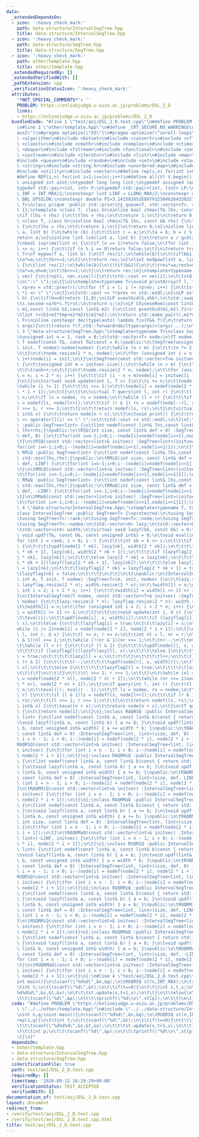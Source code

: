 ```yaml
---
data:
  _extendedDependsOn:
  - icon: ':heavy_check_mark:'
    path: data-structure/IntervalSegTree.hpp
    title: data-structure/IntervalSegTree.hpp
  - icon: ':heavy_check_mark:'
    path: data-structure/SegTree.hpp
    title: data-structure/SegTree.hpp
  - icon: ':heavy_check_mark:'
    path: other/template.hpp
    title: other/template.hpp
  _extendedRequiredBy: []
  _extendedVerifiedWith: []
  _pathExtension: cpp
  _verificationStatusIcon: ':heavy_check_mark:'
  attributes:
    '*NOT_SPECIAL_COMMENTS*': ''
    PROBLEM: https://onlinejudge.u-aizu.ac.jp/problems/DSL_2_D
    links:
    - https://onlinejudge.u-aizu.ac.jp/problems/DSL_2_D
  bundledCode: "#line 1 \"test/aoj/DSL_2_D.test.cpp\"\n#define PROBLEM \"https://onlinejudge.u-aizu.ac.jp/problems/DSL_2_D\"\
    \n#line 2 \"other/template.hpp\"\n#define _CRT_SECURE_NO_WARNINGS\n#pragma target(\"\
    avx2\")\n#pragma optimize(\"O3\")\n#pragma optimize(\"unroll-loops\")\n#include\
    \ <algorithm>\n#include <bitset>\n#include <cassert>\n#include <cfloat>\n#include\
    \ <climits>\n#include <cmath>\n#include <complex>\n#include <ctime>\n#include\
    \ <deque>\n#include <fstream>\n#include <functional>\n#include <iomanip>\n#include\
    \ <iostream>\n#include <iterator>\n#include <list>\n#include <map>\n#include <memory>\n\
    #include <queue>\n#include <random>\n#include <set>\n#include <stack>\n#include\
    \ <string>\n#include <string.h>\n#include <unordered_map>\n#include <unordered_set>\n\
    #include <utility>\n#include <vector>\n#define rep(i,n) for(int i=0;i<(n);i++)\n\
    #define REP(i,n) for(int i=1;i<=(n);i++)\n#define all(V) V.begin(),V.end()\ntypedef\
    \ unsigned int uint;\ntypedef long long lint;\ntypedef unsigned long long ulint;\n\
    typedef std::pair<int, int> P;\ntypedef std::pair<lint, lint> LP;\nconstexpr int\
    \ INF = INT_MAX/2;\nconstexpr lint LINF = LLONG_MAX/2;\nconstexpr double eps =\
    \ DBL_EPSILON;\nconstexpr double PI=3.141592653589793238462643383279;\ntemplate<class\
    \ T>\nclass prique :public std::priority_queue<T, std::vector<T>, std::greater<T>>\
    \ {};\ntemplate <class T, class U>\ninline bool chmax(T& lhs, const U& rhs) {\n\
    \tif (lhs < rhs) {\n\t\tlhs = rhs;\n\t\treturn 1;\n\t}\n\treturn 0;\n}\ntemplate\
    \ <class T, class U>\ninline bool chmin(T& lhs, const U& rhs) {\n\tif (lhs > rhs)\
    \ {\n\t\tlhs = rhs;\n\t\treturn 1;\n\t}\n\treturn 0;\n}\ninline lint gcd(lint\
    \ a, lint b) {\n\twhile (b) {\n\t\tlint c = a;\n\t\ta = b; b = c % b;\n\t}\n\t\
    return a;\n}\ninline lint lcm(lint a, lint b) {\n\treturn a / gcd(a, b) * b;\n\
    }\nbool isprime(lint n) {\n\tif (n == 1)return false;\n\tfor (int i = 2; i * i\
    \ <= n; i++) {\n\t\tif (n % i == 0)return false;\n\t}\n\treturn true;\n}\ntemplate<typename\
    \ T>\nT mypow(T a, lint b) {\n\tT res(1);\n\twhile(b){\n\t\tif(b&1)res*=a;\n\t\
    \ta*=a;\n\t\tb>>=1;\n\t}\n\treturn res;\n}\nlint modpow(lint a, lint b, lint m)\
    \ {\n\tlint res(1);\n\twhile(b){\n\t\tif(b&1){\n\t\t\tres*=a;res%=m;\n\t\t}\n\t\
    \ta*=a;a%=m;\n\t\tb>>=1;\n\t}\n\treturn res;\n}\ntemplate<typename T>\nvoid printArray(std::vector<T>&\
    \ vec) {\n\trep(i, vec.size()){\n\t\tstd::cout << vec[i];\n\t\tstd::cout<<(i==(int)vec.size()-1?\"\
    \\n\":\" \");\n\t}\n}\ntemplate<typename T>\nvoid printArray(T l, T r) {\n\tT\
    \ rprev = std::prev(r);\n\tfor (T i = l; i != rprev; i++) {\n\t\tstd::cout <<\
    \ *i << \" \";\n\t}\n\tstd::cout << *rprev << std::endl;\n}\nLP extGcd(lint a,lint\
    \ b) {\n\tif(b==0)return {1,0};\n\tLP s=extGcd(b,a%b);\n\tstd::swap(s.first,s.second);\n\
    \ts.second-=a/b*s.first;\n\treturn s;\n}\nLP ChineseRem(const lint& b1,const lint&\
    \ m1,const lint& b2,const lint& m2) {\n\tlint p=extGcd(m1,m2).first;\n\tlint tmp=(b2-b1)*p%m2;\n\
    \tlint r=(b1+m1*tmp+m1*m2)%(m1*m2);\n\treturn std::make_pair(r,m1*m2);\n}\ntemplate<typename\
    \ F>\ninline constexpr decltype(auto) lambda_fix(F&& f){\n\treturn [f=std::forward<F>(f)](auto&&...\
    \ args){\n\t\treturn f(f,std::forward<decltype(args)>(args)...);\n\t};\n}\n#line\
    \ 3 \"data-structure/SegTree.hpp\"\ntemplate<typename T>\nclass SegTree {\nprotected:\n\
    \tunsigned int n = 1, rank = 0;\n\tstd::vector<T> node;\n\tT nodee;\n\tvirtual\
    \ T nodef(const T&, const T&)const = 0;\npublic:\n\tSegTree(unsigned int m, T\
    \ init, T nodee):nodee(nodee) {\n\t\twhile (n < m) {\n\t\t\tn *= 2;\n\t\t\trank++;\n\
    \t\t}\n\t\tnode.resize(2 * n, nodee);\n\t\tfor (unsigned int i = n; i < 2 * n;\
    \ i++)node[i] = init;\n\t}\n\tSegTree(const std::vector<T>& initvec, T nodee):nodee(nodee)\
    \ {\n\t\tunsigned int m = initvec.size();\n\t\twhile (n < m) {\n\t\t\tn *= 2;\n\
    \t\t\trank++;\n\t\t}\n\t\tnode.resize(2 * n, nodee);\n\t\tfor (unsigned int i\
    \ = n; i < 2 * n; i++) {\n\t\t\tif (i - n < m)node[i] = initvec[i - n];\n\t\t\
    }\n\t}\n\tvirtual void update(int i, T x) {\n\t\ti += n;\n\t\tnode[i] = x;\n\t\
    \twhile (i != 1) {\n\t\t\ti >>= 1;\n\t\t\tnode[i] = nodef(node[2 * i], node[2\
    \ * i + 1]);\n\t\t}\n\t}\n\tvirtual T query(int l, int r) {\n\t\tl += n; r +=\
    \ n;\n\t\tT ls = nodee, rs = nodee;\n\t\twhile (l < r) {\n\t\t\tif (l & 1) ls\
    \ = nodef(ls, node[l++]);\n\t\t\tif (r & 1) rs = nodef(node[--r], rs);\n\t\t\t\
    l >>= 1; r >>= 1;\n\t\t}\n\t\treturn nodef(ls, rs);\n\t}\n\tvirtual T operator[](const\
    \ int& x) {\n\t\treturn node[n + x];\n\t}\n\tvoid print() {\n\t\trep(i, n)std::cout\
    \ << operator[](i) << \" \";\n\t\tstd::cout << std::endl;\n\t}\n};\nclass RSQ\
    \ :public SegTree<lint> {\n\tlint nodef(const lint& lhs,const lint& rhs)const{return\
    \ lhs+rhs;}\npublic:\n\tRSQ(int size, const lint& def = 0) :SegTree<lint>(size,\
    \ def, 0) {\n\t\tfor(int i=n-1;i>0;i--)node[i]=nodef(node[i<<1],node[i<<1|1]);\n\
    \t}\n\tRSQ(const std::vector<lint>& initvec) :SegTree<lint>(initvec, 0) {\n\t\t\
    for(int i=n-1;i>0;i--)node[i]=nodef(node[i<<1],node[i<<1|1]);\n\t}\n};\nclass\
    \ RMiQ :public SegTree<lint> {\n\tlint nodef(const lint& lhs,const lint& rhs)const{return\
    \ std::min(lhs,rhs);}\npublic:\n\tRMiQ(int size, const lint& def = 0) :SegTree<lint>(size,\
    \ def, LINF) {\n\t\tfor(int i=n-1;i>0;i--)node[i]=nodef(node[i<<1],node[i<<1|1]);\n\
    \t}\n\tRMiQ(const std::vector<lint>& initvec) :SegTree<lint>(initvec, LINF) {\n\
    \t\tfor(int i=n-1;i>0;i--)node[i]=nodef(node[i<<1],node[i<<1|1]);\n\t}\n};\nclass\
    \ RMaQ :public SegTree<lint> {\n\tlint nodef(const lint& lhs,const lint& rhs)const{return\
    \ std::max(lhs,rhs);}\npublic:\n\tRMaQ(int size, const lint& def = 0) :SegTree<lint>(size,\
    \ def, -LINF) {\n\t\tfor(int i=n-1;i>0;i--)node[i]=nodef(node[i<<1],node[i<<1|1]);\n\
    \t}\n\tRMaQ(const std::vector<lint>& initvec) :SegTree<lint>(initvec, -LINF) {\n\
    \t\tfor(int i=n-1;i>0;i--)node[i]=nodef(node[i<<1],node[i<<1|1]);\n\t}\n};\n#line\
    \ 4 \"data-structure/IntervalSegTree.hpp\"\ntemplate<typename T, typename U>\n\
    class IntervalSegTree :public SegTree<T> {\nprotected:\n\tusing SegTree<T>::n;\n\
    \tusing SegTree<T>::rank;\n\tusing SegTree<T>::node;\n\tusing SegTree<T>::nodef;\n\
    \tusing SegTree<T>::nodee;\n\tstd::vector<U> lazy;\n\tstd::vector<bool> lazyflag;\n\
    \tstd::vector<int> width;\n\tvirtual void lazyf(U&, const U&) = 0;\n\tvirtual\
    \ void updf(T&, const U&, const unsigned int&) = 0;\n\tvoid eval(int k) {\n\t\t\
    for (int i = rank; i > 0; i--) {\n\t\t\tint nk = k >> i;\n\t\t\tif (lazyflag[nk])\
    \ {\n\t\t\t\tupdf(node[2 * nk], lazy[nk], width[2 * nk]);\n\t\t\t\tupdf(node[2\
    \ * nk + 1], lazy[nk], width[2 * nk + 1]);\n\t\t\t\tif (lazyflag[2 * nk])lazyf(lazy[2\
    \ * nk], lazy[nk]);\n\t\t\t\telse lazy[2 * nk] = lazy[nk];\n\t\t\t\tif (lazyflag[2\
    \ * nk + 1])lazyf(lazy[2 * nk + 1], lazy[nk]);\n\t\t\t\telse lazy[2 * nk + 1]\
    \ = lazy[nk];\n\t\t\t\tlazyflag[2 * nk] = lazyflag[2 * nk + 1] = true;\n\t\t\t\
    \tlazyflag[nk] = false;\n\t\t\t}\n\t\t}\n\t}\npublic:\n\tIntervalSegTree(unsigned\
    \ int m, T init, T nodee) :SegTree<T>(m, init, nodee) {\n\t\tlazy.resize(2 * n);\
    \ lazyflag.resize(2 * n); width.resize(2 * n);\n\t\twidth[1] = n;\n\t\tfor (unsigned\
    \ int i = 2; i < 2 * n; i++) {\n\t\t\twidth[i] = width[i >> 1] >> 1;\n\t\t}\n\t\
    }\n\tIntervalSegTree(T nodee, const std::vector<T>& initvec) :SegTree<T>(initvec,\
    \ nodee) {\n\t\tlazy.resize(2 * n); lazyflag.resize(2 * n); width.resize(2 * n);\n\
    \t\twidth[1] = n;\n\t\tfor (unsigned int i = 2; i < 2 * n; i++) {\n\t\t\twidth[i]\
    \ = width[i >> 1] >> 1;\n\t\t}\n\t}\n\tvoid update(int i, U x) {\n\t\ti += n;\n\
    \t\teval(i);\n\t\tupdf(node[i], x, width[i]);\n\t\tif (lazyflag[i])lazyf(lazy[i],\
    \ x);\n\t\telse {\n\t\t\tlazyflag[i] = true;\n\t\t\tlazy[i] = x;\n\t\t}\n\t\t\
    while (i /= 2)node[i] = nodef(node[2 * i], node[2 * i + 1]);\n\t}\n\tvoid update(int\
    \ l, int r, U x) {\n\t\tl += n; r += n;\n\t\tint nl = l, nr = r;\n\t\twhile (!(nl\
    \ & 1))nl >>= 1;\n\t\twhile (!(nr & 1))nr >>= 1;\n\t\tnr--;\n\t\teval(nl); eval(nr);\n\
    \t\twhile (l < r) {\n\t\t\tif (l & 1) {\n\t\t\t\tupdf(node[l], x, width[l]);\n\
    \t\t\t\tif (lazyflag[l])lazyf(lazy[l], x);\n\t\t\t\telse {\n\t\t\t\t\tlazyflag[l]\
    \ = true;\n\t\t\t\t\tlazy[l] = x;\n\t\t\t\t}\n\t\t\t\tl++;\n\t\t\t}\n\t\t\tif\
    \ (r & 1) {\n\t\t\t\tr--;\n\t\t\t\tupdf(node[r], x, width[r]);\n\t\t\t\tif (lazyflag[r])lazyf(lazy[r],\
    \ x);\n\t\t\t\telse {\n\t\t\t\t\tlazyflag[r] = true;\n\t\t\t\t\tlazy[r] = x;\n\
    \t\t\t\t}\n\t\t\t}\n\t\t\tl >>= 1; r >>= 1;\n\t\t}\n\t\twhile (nl >>= 1)node[nl]\
    \ = nodef(node[2 * nl], node[2 * nl + 1]);\n\t\twhile (nr >>= 1)node[nr] = nodef(node[2\
    \ * nr], node[2 * nr + 1]);\n\t}\n\tT query(int l, int r) {\n\t\tl += n; r +=\
    \ n;\n\t\teval(l); eval(r - 1);\n\t\tT ls = nodee, rs = nodee;\n\t\twhile (l <\
    \ r) {\n\t\t\tif (l & 1)ls = nodef(ls, node[l++]);\n\t\t\tif (r & 1)rs = nodef(node[--r],\
    \ rs);\n\t\t\tl >>= 1; r >>= 1;\n\t\t}\n\t\treturn nodef(ls, rs);\n\t}\n\tT operator[](const\
    \ int& x) {\n\t\teval(n + x);\n\t\treturn node[n + x];\n\t}\n\tT queryForAll()\
    \ {\n\t\treturn node[1];\n\t}\n};\nclass RAQRSQ :public IntervalSegTree<lint,\
    \ lint> {\n\tlint nodef(const lint& a, const lint& b)const { return a + b; }\n\
    \tvoid lazyf(lint& a, const lint& b) { a += b; }\n\tvoid updf(lint& a, const lint&\
    \ b, const unsigned int& width) { a += width * b; }\npublic:\n\tRAQRSQ(int size,\
    \ const lint& def = 0) :IntervalSegTree<lint, lint>(size, def, 0) {\n\t\tfor (int\
    \ i = n - 1; i > 0; i--)node[i] = nodef(node[2 * i], node[2 * i + 1]);\n\t}\n\t\
    RAQRSQ(const std::vector<lint>& initvec) :IntervalSegTree<lint, lint>((lint)0,\
    \ initvec) {\n\t\tfor (int i = n - 1; i > 0; i--)node[i] = nodef(node[2 * i],\
    \ node[2 * i + 1]);\n\t}\n};\nclass RAQRMiQ :public IntervalSegTree<lint, lint>\
    \ {\n\tlint nodef(const lint& a, const lint& b)const { return std::min(a, b);\
    \ }\n\tvoid lazyf(lint& a, const lint& b) { a += b; }\n\tvoid updf(lint& a, const\
    \ lint& b, const unsigned int& width) { a += b; }\npublic:\n\tRAQRMiQ(int size,\
    \ const lint& def = 0) :IntervalSegTree<lint, lint>(size, def, LINF) {\n\t\tfor\
    \ (int i = n - 1; i > 0; i--)node[i] = nodef(node[2 * i], node[2 * i + 1]);\n\t\
    }\n\tRAQRMiQ(const std::vector<lint>& initvec) :IntervalSegTree<lint, lint>(LINF,\
    \ initvec) {\n\t\tfor (int i = n - 1; i > 0; i--)node[i] = nodef(node[2 * i],\
    \ node[2 * i + 1]);\n\t}\n};\nclass RAQRMaQ :public IntervalSegTree<lint, lint>\
    \ {\n\tlint nodef(const lint& a, const lint& b)const { return std::max(a, b);\
    \ }\n\tvoid lazyf(lint& a, const lint& b) { a += b; }\n\tvoid updf(lint& a, const\
    \ lint& b, const unsigned int& width) { a += b; }\npublic:\n\tRAQRMaQ(unsigned\
    \ int size, const lint& def = 0) :IntervalSegTree<lint, lint>(size, def, -LINF)\
    \ {\n\t\tfor (int i = n - 1; i > 0; i--)node[i] = nodef(node[2 * i], node[2 *\
    \ i + 1]);\n\t}\n\tRAQRMaQ(const std::vector<lint>& initvec) :IntervalSegTree<lint,\
    \ lint>(-LINF, initvec) {\n\t\tfor (int i = n - 1; i > 0; i--)node[i] = nodef(node[2\
    \ * i], node[2 * i + 1]);\n\t}\n};\nclass RUQRSQ :public IntervalSegTree<lint,\
    \ lint> {\n\tlint nodef(const lint& a, const lint& b)const { return a + b; }\n\
    \tvoid lazyf(lint& a, const lint& b) { a = b; }\n\tvoid updf(lint& a, const lint&\
    \ b, const unsigned int& width) { a = width * b; }\npublic:\n\tRUQRSQ(int size,\
    \ const lint& def = 0) :IntervalSegTree<lint, lint>(size, def, 0) {\n\t\tfor (int\
    \ i = n - 1; i > 0; i--)node[i] = nodef(node[2 * i], node[2 * i + 1]);\n\t}\n\t\
    RUQRSQ(const std::vector<lint>& initvec) :IntervalSegTree<lint, lint>((lint)0,\
    \ initvec) {\n\t\tfor (int i = n - 1; i > 0; i--)node[i] = nodef(node[2 * i],\
    \ node[2 * i + 1]);\n\t}\n};\nclass RUQRMiQ :public IntervalSegTree<lint, lint>\
    \ {\n\tlint nodef(const lint& a, const lint& b)const { return std::min(a, b);\
    \ }\n\tvoid lazyf(lint& a, const lint& b) { a = b; }\n\tvoid updf(lint& a, const\
    \ lint& b, const unsigned int& width) { a = b; }\npublic:\n\tRUQRMiQ(int size,\
    \ const lint& def = 0) :IntervalSegTree<lint, lint>(size, def, LINF) {\n\t\tfor\
    \ (int i = n - 1; i > 0; i--)node[i] = nodef(node[2 * i], node[2 * i + 1]);\n\t\
    }\n\tRUQRMiQ(const std::vector<lint>& initvec) :IntervalSegTree<lint, lint>(LINF,\
    \ initvec) {\n\t\tfor (int i = n - 1; i > 0; i--)node[i] = nodef(node[2 * i],\
    \ node[2 * i + 1]);\n\t}\n};\nclass RUQRMaQ :public IntervalSegTree<lint, lint>\
    \ {\n\tlint nodef(const lint& a, const lint& b)const { return std::max(a, b);\
    \ }\n\tvoid lazyf(lint& a, const lint& b) { a = b; }\n\tvoid updf(lint& a, const\
    \ lint& b, const unsigned int& width) { a = b; }\npublic:\n\tRUQRMaQ(int size,\
    \ const lint& def = 0) :IntervalSegTree<lint, lint>(size, def, -LINF) {\n\t\t\
    for (int i = n - 1; i > 0; i--)node[i] = nodef(node[2 * i], node[2 * i + 1]);\n\
    \t}\n\tRUQRMaQ(const std::vector<lint>& initvec) :IntervalSegTree<lint, lint>(-LINF,\
    \ initvec) {\n\t\tfor (int i = n - 1; i > 0; i--)node[i] = nodef(node[2 * i],\
    \ node[2 * i + 1]);\n\t}\n};\n#line 4 \"test/aoj/DSL_2_D.test.cpp\"\nint n,q;\n\
    int main(){\n\tscanf(\"%d%d\",&n,&q);\n\tRUQRSQ st(n,INT_MAX);\n\trep(i,q){\n\t\
    \tint t;\n\t\tscanf(\"%d\",&t);\n\t\tif(t==0){\n\t\t\tint s,t,x;\n\t\t\tscanf(\"\
    %d%d%d\",&s,&t,&x);\n\t\t\tst.update(s,t+1,x);\n\t\t}\n\t\telse{\n\t\t\tint p;\n\
    \t\t\tscanf(\"%d\",&p);\n\t\t\tprintf(\"%d\\n\",st[p]);\n\t\t}\n\t}\n}\n"
  code: "#define PROBLEM \"https://onlinejudge.u-aizu.ac.jp/problems/DSL_2_D\"\n#include\
    \ \"../../other/template.hpp\"\n#include \"../../data-structure/IntervalSegTree.hpp\"\
    \nint n,q;\nint main(){\n\tscanf(\"%d%d\",&n,&q);\n\tRUQRSQ st(n,INT_MAX);\n\t\
    rep(i,q){\n\t\tint t;\n\t\tscanf(\"%d\",&t);\n\t\tif(t==0){\n\t\t\tint s,t,x;\n\
    \t\t\tscanf(\"%d%d%d\",&s,&t,&x);\n\t\t\tst.update(s,t+1,x);\n\t\t}\n\t\telse{\n\
    \t\t\tint p;\n\t\t\tscanf(\"%d\",&p);\n\t\t\tprintf(\"%d\\n\",st[p]);\n\t\t}\n\
    \t}\n}"
  dependsOn:
  - other/template.hpp
  - data-structure/IntervalSegTree.hpp
  - data-structure/SegTree.hpp
  isVerificationFile: true
  path: test/aoj/DSL_2_D.test.cpp
  requiredBy: []
  timestamp: '2020-09-12 16:29:29+09:00'
  verificationStatus: TEST_ACCEPTED
  verifiedWith: []
documentation_of: test/aoj/DSL_2_D.test.cpp
layout: document
redirect_from:
- /verify/test/aoj/DSL_2_D.test.cpp
- /verify/test/aoj/DSL_2_D.test.cpp.html
title: test/aoj/DSL_2_D.test.cpp
---
```

